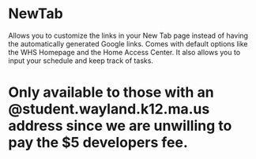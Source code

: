 # NewTab

Allows you to customize the links in your New Tab page instead of having the automatically generated Google links. Comes with default options like the WHS Homepage and the Home Access Center. It also allows you to input your schedule and keep track of tasks.

# Only available to those with an @student.wayland.k12.ma.us address since we are unwilling to pay the $5 developers fee.
